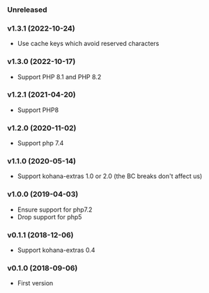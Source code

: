 ### Unreleased

### v1.3.1 (2022-10-24)

* Use cache keys which avoid reserved characters

### v1.3.0 (2022-10-17)

* Support PHP 8.1 and PHP 8.2

### v1.2.1 (2021-04-20)

* Support PHP8

### v1.2.0 (2020-11-02)

* Support php 7.4

### v1.1.0 (2020-05-14)

* Support kohana-extras 1.0 or 2.0 (the BC breaks don't affect us)

### v1.0.0 (2019-04-03)

* Ensure support for php7.2
* Drop support for php5

### v0.1.1 (2018-12-06)

* Support kohana-extras 0.4

### v0.1.0 (2018-09-06)

* First version
